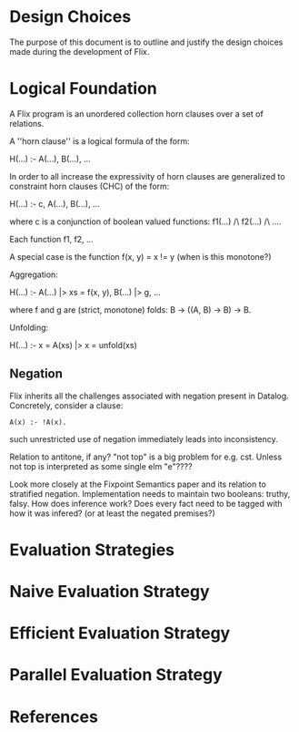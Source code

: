 Design Choices
==============
The purpose of this document is to outline and justify the design choices made during the development of Flix.

Logical Foundation
==================
A Flix program is an unordered collection horn clauses over a set of relations.

A ''horn clause'' is a logical formula of the form:

  H(...) :- A(...), B(...), ...

In order to all increase the expressivity of horn clauses are generalized to constraint horn clauses (CHC) of the form:

  H(...) :- c, A(...), B(...), ...

where c is a conjunction of boolean valued functions: f1(...) /\ f2(...) /\ ....

Each function f1, f2, ...

A special case is the function f(x, y) = x != y (when is this monotone?)

Aggregation:

  H(...) :- A(...) |> xs = f(x, y), B(...) |> g, ...

where f and g are (strict, monotone) folds: B -> ((A, B) -> B) -> B.

Unfolding:

  H(...) :- x = A(xs) |> x = unfold(xs)

Negation
--------
Flix inherits all the challenges associated with negation present in Datalog. Concretely, consider a clause:

  ```A(x) :- !A(x).```

such unrestricted use of negation immediately leads into inconsistency.

Relation to antitone, if any? "not top" is a big problem for e.g. cst.
Unless not top is interpreted as some single elm "e"????

Look more closely at the Fixpoint Semantics paper and its relation to stratified negation.
Implementation needs to maintain two booleans: truthy, falsy. How does inference work?
Does every fact need to be tagged with how it was infered? (or at least the negated premises?)

Evaluation Strategies
=====================

Naive Evaluation Strategy
=========================


Efficient Evaluation Strategy
=============================

Parallel Evaluation Strategy
============================


References
==========
